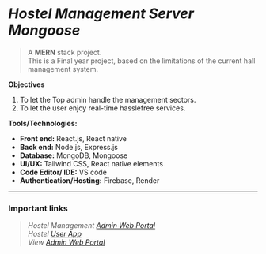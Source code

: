 # ***Hostel Management Server Mongoose***

> A **MERN** stack project. <br/>
> This is a Final year project, based on the limitations of the current hall management system. 

**Objectives**
1. To let the Top admin handle the management sectors.
2. To let the user enjoy real-time hasslefree services.

**Tools/Technologies:**
- **Front end:** React.js, React native <br/>
- **Back end:** Node.js, Express.js <br/>
- **Database:** MongoDB, Mongoose <br/>
- **UI/UX:** Tailwind CSS, React native elements <br/>
- **Code Editor/ IDE:** VS code <br/>
- **Authentication/Hosting:** Firebase, Render 

___________________________________________________________
### Important links ###
>*Hostel Management [Admin Web Portal](https://github.com/ijTuhin/hostel-management-webportal)*<br/>
>*Hostel [User App](https://github.com/ijTuhin/hostelServiceAppReactNative)*<br/>
>*View [Admin Web Portal](https://mess-meal-management-7b408.web.app/)*<br/>